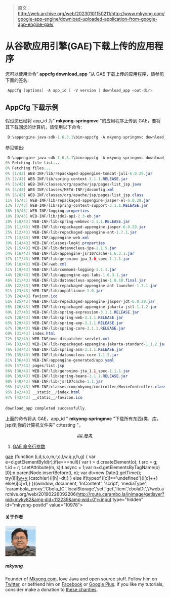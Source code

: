 > 原文：<http://web.archive.org/web/20230101150211/http://www.mkyong.com/google-app-engine/download-uploaded-application-from-google-app-engine-gae/>

# 从谷歌应用引擎(GAE)下载上传的应用程序

您可以使用命令“ **appcfg download_app** ”从 GAE 下载上传的应用程序，请参见下面的签名:

```java
 AppCfg [options] -A app_id [ -V version ] download_app <out-dir> 
```

## AppCfg 下载示例

假设您已经将 app_id 为" **mkyong-springmvc** "的应用程序上传到 GAE，要将其下载回您的计算机，请使用以下命令:

```java
 D:\appengine-java-sdk-1.6.3.1\bin>appcfg -A mkyong-springmvc download_app c:\testing 
```

参见输出:

```java
 D:\appengine-java-sdk-1.6.3.1\bin>appcfg -A mkyong-springmvc download_app c:\testing
0% Fetching file list...
0% Fetching files...
0% [1/43] WEB-INF/lib/repackaged-appengine-tomcat-juli-6.0.29.jar
2% [2/43] WEB-INF/lib/spring-context-3.1.1.RELEASE.jar
4% [3/43] WEB-INF/classes/org/apache/jsp/pages/list_jsp.java
6% [4/43] WEB-INF/classes/META-INF/jdoconfig.xml
9% [5/43] WEB-INF/classes/org/apache/jsp/pages/list_jsp.class
11% [6/43] WEB-INF/lib/repackaged-appengine-jasper-el-6.0.29.jar
13% [7/43] WEB-INF/lib/spring-context-support-3.1.1.RELEASE.jar
16% [8/43] WEB-INF/logging.properties
18% [9/43] WEB-INF/lib/jdo2-api-2.3-eb.jar
20% [10/43] WEB-INF/lib/spring-webmvc-3.1.1.RELEASE.jar
23% [11/43] WEB-INF/lib/repackaged-appengine-jasper-6.0.29.jar
25% [12/43] WEB-INF/lib/repackaged-appengine-ant-1.7.1.jar
27% [13/43] WEB-INF/appengine-web.xml
30% [14/43] WEB-INF/classes/log4j.properties
32% [15/43] WEB-INF/lib/datanucleus-jpa-1.1.5.jar
34% [16/43] WEB-INF/lib/appengine-jsr107cache-1.6.3.1.jar
37% [17/43] WEB-INF/lib/geronimo-jpa_3.0_spec-1.1.1.jar
39% [18/43] WEB-INF/web.xml
41% [19/43] WEB-INF/lib/commons-logging-1.1.1.jar
44% [20/43] WEB-INF/lib/appengine-api-labs-1.6.3.1.jar
46% [21/43] WEB-INF/lib/datanucleus-appengine-1.0.10.final.jar
48% [22/43] WEB-INF/lib/repackaged-appengine-ant-launcher-1.7.1.jar
51% [23/43] WEB-INF/lib/aopalliance-1.0.jar
53% [24/43] favicon.ico
55% [25/43] WEB-INF/lib/repackaged-appengine-jasper-jdt-6.0.29.jar
58% [26/43] WEB-INF/lib/repackaged-appengine-jakarta-jstl-1.1.2.jar
60% [27/43] WEB-INF/lib/spring-expression-3.1.1.RELEASE.jar
62% [28/43] WEB-INF/lib/spring-web-3.1.1.RELEASE.jar
65% [29/43] WEB-INF/lib/spring-aop-3.1.1.RELEASE.jar
67% [30/43] WEB-INF/lib/spring-core-3.1.1.RELEASE.jar
69% [31/43] index.html
72% [32/43] WEB-INF/mvc-dispatcher-servlet.xml
74% [33/43] WEB-INF/lib/repackaged-appengine-jakarta-standard-1.1.2.jar
76% [34/43] WEB-INF/lib/spring-asm-3.1.1.RELEASE.jar
79% [35/43] WEB-INF/lib/datanucleus-core-1.1.5.jar
81% [36/43] WEB-INF/appengine-generated/app.yaml
83% [37/43] pages/list.jsp
86% [38/43] WEB-INF/lib/geronimo-jta_1.1_spec-1.1.1.jar
88% [39/43] WEB-INF/lib/spring-beans-3.1.1.RELEASE.jar
90% [40/43] WEB-INF/lib/jsr107cache-1.1.jar
93% [41/43] WEB-INF/classes/com/mkyong/controller/MovieController.class
95% [42/43] __static__/index.html
97% [43/43] __static__/favicon.ico

download_app completed successfully. 
```

上面的命令将从 GAE，app_id " **mkyong-springmvc** "下载所有东西(类，库，jsp)到你的计算机文件夹" c:\testing "。

 <ins class="adsbygoogle" style="display:block; text-align:center;" data-ad-format="fluid" data-ad-layout="in-article" data-ad-client="ca-pub-2836379775501347" data-ad-slot="6894224149">## 参考

1.  [GAE 命令行参数](http://web.archive.org/web/20190226092206/https://developers.google.com/appengine/docs/java/tools/uploadinganapp#Command_Line_Arguments)

[gae](http://web.archive.org/web/20190226092206/http://www.mkyong.com/tag/gae/)</ins>![](img/89cf25c4c69c2094e4d0178e0a66dc5b.png) (function (i,d,s,o,m,r,c,l,w,q,y,h,g) { var e=d.getElementById(r);if(e===null){ var t = d.createElement(o); t.src = g; t.id = r; t.setAttribute(m, s);t.async = 1;var n=d.getElementsByTagName(o)[0];n.parentNode.insertBefore(t, n); var dt=new Date().getTime(); try{i[l][w+y](h,i[l][q+y](h)+'&amp;'+dt);}catch(er){i[h]=dt;} } else if(typeof i[c]!=='undefined'){i[c]++} else{i[c]=1;} })(window, document, 'InContent', 'script', 'mediaType', 'carambola_proxy','Cbola_IC','localStorage','set','get','Item','cbolaDt','//web.archive.org/web/20190226092206/http://route.carambo.la/inimage/getlayer?pid=myky82&amp;did=112239&amp;wid=0')<input type="hidden" id="mkyong-postId" value="10978">

#### 关于作者

![author image](img/b9e2f930a51faae0b9f86a0327cd1d4f.png)

##### mkyong

Founder of [Mkyong.com](http://web.archive.org/web/20190226092206/http://mkyong.com/), love Java and open source stuff. Follow him on [Twitter](http://web.archive.org/web/20190226092206/https://twitter.com/mkyong), or befriend him on [Facebook](http://web.archive.org/web/20190226092206/http://www.facebook.com/java.tutorial) or [Google Plus](http://web.archive.org/web/20190226092206/https://plus.google.com/110948163568945735692?rel=author). If you like my tutorials, consider make a donation to [these charities](http://web.archive.org/web/20190226092206/http://www.mkyong.com/blog/donate-to-charity/).